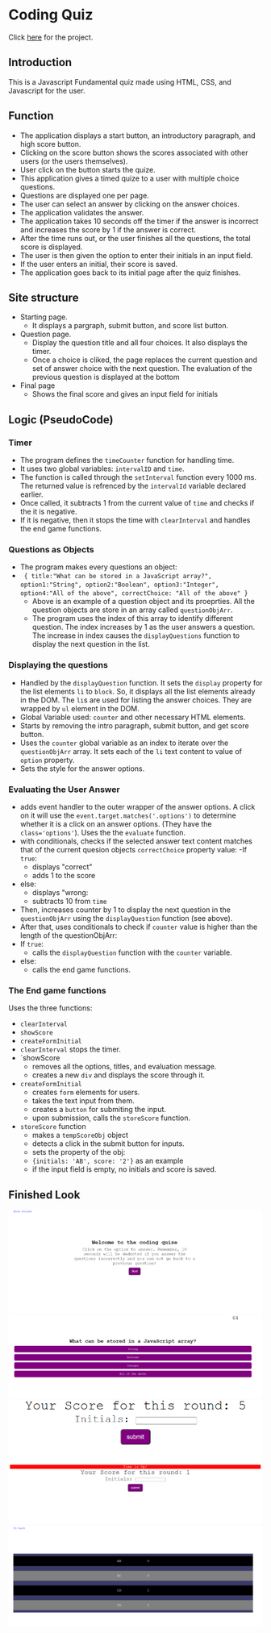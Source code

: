 # Coding Quiz
Click [here](https://ancosta993.github.io/coding-quize/) for the project.

## Introduction
This is a Javascript Fundamental quiz made using HTML, CSS, and Javascript for the user.

## Function
- The application displays a start button, an introductory paragraph, and high score button.
- Clicking on the score button shows the scores associated with other users (or the users themselves).
- User click on the button starts the quize.
- This application gives a timed quize to a user with multiple choice questions.
- Questions are displayed one per page. 
- The user can select an answer by clicking on the answer choices.
- The application validates the answer. 
- The application takes 10 seconds off the timer if the answer is incorrect and increases the score by 1 if the answer is correct.
- After the time runs out, or the user finishes all the questions, the total score is displayed. 
- The user is then given the option to enter their initials in an input field.
- If the user enters an initial, their score is saved.
- The application goes back to its initial page after the quiz finishes.

## Site structure
- Starting page.
  - It displays a pargraph, submit button, and score list button.
- Question page.
  - Display the question title and all four choices. It also displays the timer.
  - Once a choice is cliked, the page replaces the current question and set of answer choice with the next question. The evaluation of the previous question is displayed at the bottom 
- Final page
  - Shows the final score and gives an input field for initials

## Logic (PseudoCode)


### Timer
- The program defines the `timeCounter` function for handling time.
- It uses two global variables: `intervalID` and `time`.
- The function is called through the `setInterval` function every 1000 ms. The returned value is refrenced by the `intervalId` variable declared earlier.
- Once called, it subtracts 1 from the current value of `time` and checks if the it is negative.
- If it is negative, then it stops the time with `clearInterval` and handles the end game functions.

### Questions as Objects
- The program makes every questions an object:
- ` {
      title:"What can be stored in a JavaScript array?",
      option1:"String",
      option2:"Boolean",
      option3:"Integer",
      option4:"All of the above",
      correctChoice: "All of the above"
   }`
   - Above is an example of a question object and its proeprties. All the question objects are store in an array called `questionObjArr`.
   - The program uses the index of this array to identify different question. The index increases by 1 as the user answers a question. The increase in index causes the `displayQuestions` function to display the next question in the list.

### Displaying the questions
- Handled by the `displayQuestion` function. It sets the `display` property for the list elements `li` to `block`. So, it displays all the list elements already in the DOM. The `li`s are used for listing the answer choices. They are wrapped by `ul` element in the DOM.
- Global Variable used: `counter` and other necessary HTML elements.
- Starts by removing the intro paragraph, submit button, and get score button.
- Uses the `counter` global variable as an index to iterate over the `questionObjArr` array. It sets each of the `li` text content to value of `option` property.
- Sets the style for the answer options.

### Evaluating the User Answer
- adds event handler to the outer wrapper of the answer options. A click on it will use the `event.target.matches('.options')` to determine whether it is a click on an answer options. (They have the `class='options'`). Uses the the `evaluate` function.
- with conditionals, checks if the selected answer text content matches that of the current quesion objects `correctChoice` property value:
-If `true`:
  - displays "correct"
  - adds 1 to the score
- else:
  - displays "wrong:
  - subtracts 10 from `time`
- Then, increases counter by 1 to display the next question in the `questionObjArr` using the `displayQuestion` function (see above).
- After that, uses conditionals to check if `counter` value is higher than the length of the questionObjArr:
- If `true`:
  - calls the `displayQuestion` function with the `counter` variable.
- else:
  - calls the end game functions.
  
### The End game functions
Uses the three functions:
- `clearInterval`
- `showScore`
- `createFormInitial`
- `clearInterval` stops the timer.
- `showScore
  - removes all the options, titles, and evaluation message.
  - creates a new `div` and displays the score through it.
- `createFormInitial`
  - creates `form` elements for users.
  - takes the text input from them.
  - creates a `button` for submiting the input.
  - upon submission, calls the `storeScore` function.
- `storeScore` function
  - makes a `tempScoreObj` object
  - detects a click in the submit button for inputs.
  - sets the property of the obj:
  - `{initials: 'AB', score: '2'}` as an example
  - if the input field is empty, no initials and score is saved.

## Finished Look
![finished-look](./finished-look/initial-page.PNG)
![Question](./finished-look/question-example.PNG)
![final-page-finished](./finished-look/final-page-finished.PNG)
![final-page-timeout](./finished-look/final-page-timeout.PNG)
![score-list](./finished-look/score-list.PNG)


